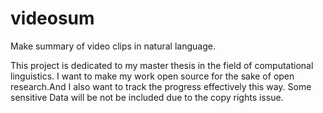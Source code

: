 videosum
========

Make summary  of video clips in natural language.

This project is dedicated to my master thesis in the field of computational linguistics. I want to make my work open source for the sake of open research.And I also want to track the progress effectively this way. Some sensitive Data will be not be included due to the copy rights issue.
